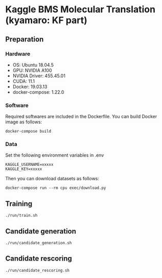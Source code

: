 # Kaggle BMS Molecular Translation (kyamaro: KF part)

## Preparation

### Hardware

- OS: Ubuntu 18.04.5
- GPU: NVIDIA A100
- NVIDIA Driver: 455.45.01
- CUDA: 11.1
- Docker: 19.03.13
- docker-compose: 1.22.0

### Software

Required softwares are included in the Dockerfile.
You can build Docker image as follows:

```
docker-compose build
```

### Data

Set the following environment variables in .env

```
KAGGLE_USERNAME=xxxxx
KAGGLE_KEY=xxxxx
```

Then you can download datasets as follows:

```
docker-compose run --rm cpu exec/download.py
```

## Training

```
./run/train.sh
```

## Candidate generation

```
./run/candidate_generation.sh
```

## Candidate rescoring

```
./run/candidate_rescoring.sh
```
